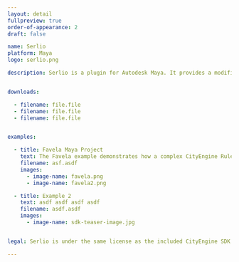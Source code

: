 ```yaml
---
layout: detail
fullpreview: true
order-of-appearance: 2
draft: false

name: Serlio
platform: Maya
logo: serlio.png

description: Serlio is a plugin for Autodesk Maya. It provides a modifier node which enables the execution of CityEngine ‘rules’ within a Maya scene. Therefore, a 3D environment artist does not have to leave their familiar Maya toolset anymore to make use of CityEngine’s procedural modeling power. Complicated export-import pipelines are no longer needed, which also means that the procedural building models do not need to be “baked” anymore. The buildings stay procedural during the entire modeling workflow. Consequently, the 3D environment artist can change the height, style and appearance of buildings easily with a parametric interface at any point during production. </br>Serlio requires so-called rule packages (RPK) as input, which are authored in CityEngine. An RPK includes assets and a CGA rule file which encodes an architectural style. Comprehensive RPK examples are available below and can be used “out-of-the-box” in Serlio.</br> Serlio is well suited for managing the procedural generation of architectural 3D content in digital sets. However, Serlio is restricted to the procedural generation of single buildings / objects. Serlio does not include the city layouting and street network editing tools of CityEngine i.e. the rich CityEngine toolset to design a city from (or based on geographic data) is still needed. </br>Serlio is free for non-commercial use. Commercial use requires at least one commercial license of the latest CityEngine version installed in the organization. No redistribution is allowed. Please refer to the licensing section below for more detailed licensing information.


downloads:

  - filename: file.file
  - filename: file.file
  - filename: file.file


examples:

  - title: Favela Maya Project
    text: The Favela example demonstrates how a complex CityEngine Rule Package (RPK) is applied on one or more polygons. The provided Maya project includes an Alembic file with shapes from CityEngine, the Favela RPK itself and Maya scenes.</br></br><strong>Guide:</strong><ul><li>Call "File | Set Project..." and set it to the downloaded Favela Maya project (otherwise Serlio will not find the Favela RPK).</li><li>Open one of the two provided Maya scenes, this will immediately trigger the generation of the Favela model - it might take a while to load the RPK on the first time after starting Maya.</li></ul> </br></br><strong>Notes:</strong><ul><li>Requires Maya 2018 or later. </li><li>Based on the <a href="https://www.youtube.com/watch?v=IY5gU1J39Ec" target="_blank">original "Favela" project (YouTube)</a> created with CityEngine, Maya and Maxwell created by Matthias Bühler and Cyrill Oberhänsli. </li><li>v2 released on 2020-06-03 for Serlio v1.1.0</li></ul>
    filename: asf.asdf
    images:
      - image-name: favela.png
      - image-name: favela2.png

  - title: Example 2
    text: asdf asdf asdf asdf
    filename: asdf.asdf
    images:
      - image-name: sdk-teaser-image.jpg


legal: Serlio is under the same license as the included CityEngine SDK. An exception is the Serlio source code (without CityEngine SDK, binaries, or object code), which is licensed under the Apache License, Version 2.0 (the “License”); you may not use this work except in compliance with the License. You may obtain a copy of the License at http://www.apache.org/licenses/LICENSE-2.0.

---
```

